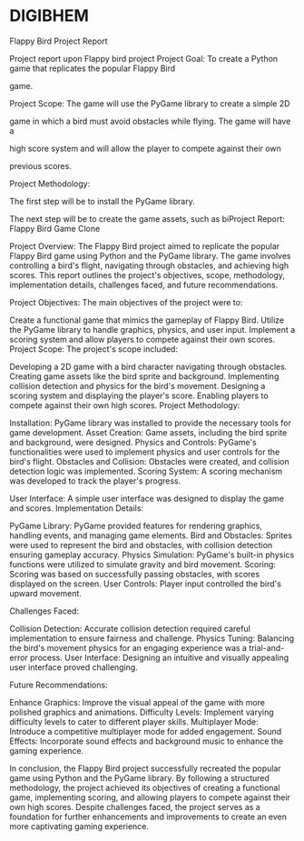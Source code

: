 # DIGIBHEM

Flappy Bird Project Report

Project report upon Flappy bird project Project Goal: To create a Python game that replicates the popular Flappy Bird

game.

Project Scope: The game will use the PyGame library to create a simple 2D

game in which a bird must avoid obstacles while flying. The game will have a

high score system and will allow the player to compete against their own

previous scores.

Project Methodology:

The first step will be to install the PyGame library.

The next step will be to create the game assets, such as biProject Report: Flappy Bird Game Clone

Project Overview: The Flappy Bird project aimed to replicate the popular Flappy Bird game using Python and the PyGame library. The game involves controlling a bird's flight, navigating through obstacles, and achieving high scores. This report outlines the project's objectives, scope, methodology, implementation details, challenges faced, and future recommendations.

Project Objectives: The main objectives of the project were to:

Create a functional game that mimics the gameplay of Flappy Bird. Utilize the PyGame library to handle graphics, physics, and user input. Implement a scoring system and allow players to compete against their own scores. Project Scope: The project's scope included:

Developing a 2D game with a bird character navigating through obstacles. Creating game assets like the bird sprite and background. Implementing collision detection and physics for the bird's movement. Designing a scoring system and displaying the player's score. Enabling players to compete against their own high scores. Project Methodology:

Installation: PyGame library was installed to provide the necessary tools for game development. Asset Creation: Game assets, including the bird sprite and background, were designed. Physics and Controls: PyGame's functionalities were used to implement physics and user controls for the bird's flight. Obstacles and Collision: Obstacles were created, and collision detection logic was implemented. Scoring System: A scoring mechanism was developed to track the player's progress.

User Interface: A simple user interface was designed to display the game and scores. Implementation Details:

PyGame Library: PyGame provided features for rendering graphics, handling events, and managing game elements. Bird and Obstacles: Sprites were used to represent the bird and obstacles, with collision detection ensuring gameplay accuracy. Physics Simulation: PyGame's built-in physics functions were utilized to simulate gravity and bird movement. Scoring: Scoring was based on successfully passing obstacles, with scores displayed on the screen. User Controls: Player input controlled the bird's upward movement.

Challenges Faced:

Collision Detection: Accurate collision detection required careful implementation to ensure fairness and challenge. Physics Tuning: Balancing the bird's movement physics for an engaging experience was a trial-and-error process. User Interface: Designing an intuitive and visually appealing user interface proved challenging.

Future Recommendations:

Enhance Graphics: Improve the visual appeal of the game with more polished graphics and animations. Difficulty Levels: Implement varying difficulty levels to cater to different player skills. Multiplayer Mode: Introduce a competitive multiplayer mode for added engagement. Sound Effects: Incorporate sound effects and background music to enhance the gaming experience.

In conclusion, the Flappy Bird project successfully recreated the popular game using Python and the PyGame library. By following a structured methodology, the project achieved its objectives of creating a functional game, implementing scoring, and allowing players to compete against their own high scores. Despite challenges faced, the project serves as a foundation for further enhancements and improvements to create an even more captivating gaming experience.
